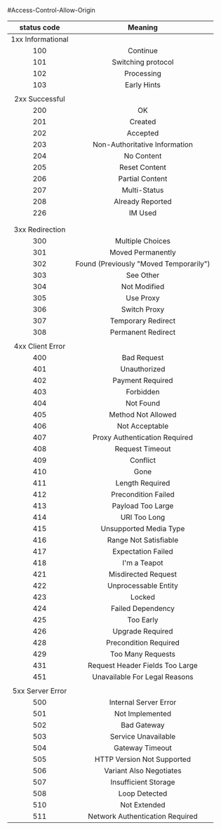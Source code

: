 #Access-Control-Allow-Origin

|     status code     |                Meaning                 |
| :-----------------: | :------------------------------------: |
|  1xx Informational  |                                        |
|         100         |                Continue                |
|         101         |           Switching protocol           |
|         102         |               Processing               |
|         103         |              Early Hints               |
|                     |                                        |
|   2xx Successful    |                                        |
|         200         |                   OK                   |
|         201         |                Created                 |
|         202         |                Accepted                |
|         203         |     Non-Authoritative Information      |
|         204         |               No Content               |
|         205         |             Reset Content              |
|         206         |            Partial Content             |
|         207         |              Multi-Status              |
|         208         |            Already Reported            |
|         226         |                IM Used                 |
|                     |                                        |
|                     |                                        |
|   3xx Redirection   |                                        |
|         300         |            Multiple Choices            |
|         301         |           Moved Permanently            |
|         302         | Found (Previously "Moved Temporarily") |
|         303         |               See Other                |
|         304         |              Not Modified              |
|         305         |               Use Proxy                |
|         306         |              Switch Proxy              |
|         307         |           Temporary Redirect           |
|         308         |           Permanent Redirect           |
|                     |                                        |
|  4xx Client Error   |                                        |
|         400         |              Bad Request               |
|         401         |              Unauthorized              |
|         402         |            Payment Required            |
|         403         |               Forbidden                |
|         404         |               Not Found                |
|         405         |           Method Not Allowed           |
|         406         |             Not Acceptable             |
|         407         |     Proxy Authentication Required      |
|         408         |            Request Timeout             |
|         409         |                Conflict                |
|         410         |                  Gone                  |
|         411         |            Length Required             |
|         412         |          Precondition Failed           |
|         413         |           Payload Too Large            |
|         414         |              URI Too Long              |
|         415         |         Unsupported Media Type         |
|         416         |         Range Not Satisfiable          |
|         417         |           Expectation Failed           |
|         418         |              I'm a Teapot              |
|         421         |          Misdirected Request           |
|         422         |          Unprocessable Entity          |
|         423         |                 Locked                 |
|         424         |           Failed Dependency            |
|         425         |               Too Early                |
|         426         |            Upgrade Required            |
|         428         |         Precondition Required          |
|         429         |           Too Many Requests            |
|         431         |    Request Header Fields Too Large     |
|         451         |     Unavailable For Legal Reasons      |
|                     |                                        |
|  5xx Server Error   |                                        |
|         500         |         Internal Server Error          |
|         501         |            Not Implemented             |
|         502         |              Bad Gateway               |
|         503         |          Service Unavailable           |
|         504         |            Gateway Timeout             |
|         505         |       HTTP Version Not Supported       |
|         506         |        Variant Also Negotiates         |
|         507         |          Insufficient Storage          |
|         508         |             Loop Detected              |
|         510         |              Not Extended              |
|         511         |    Network Authentication Required     |

